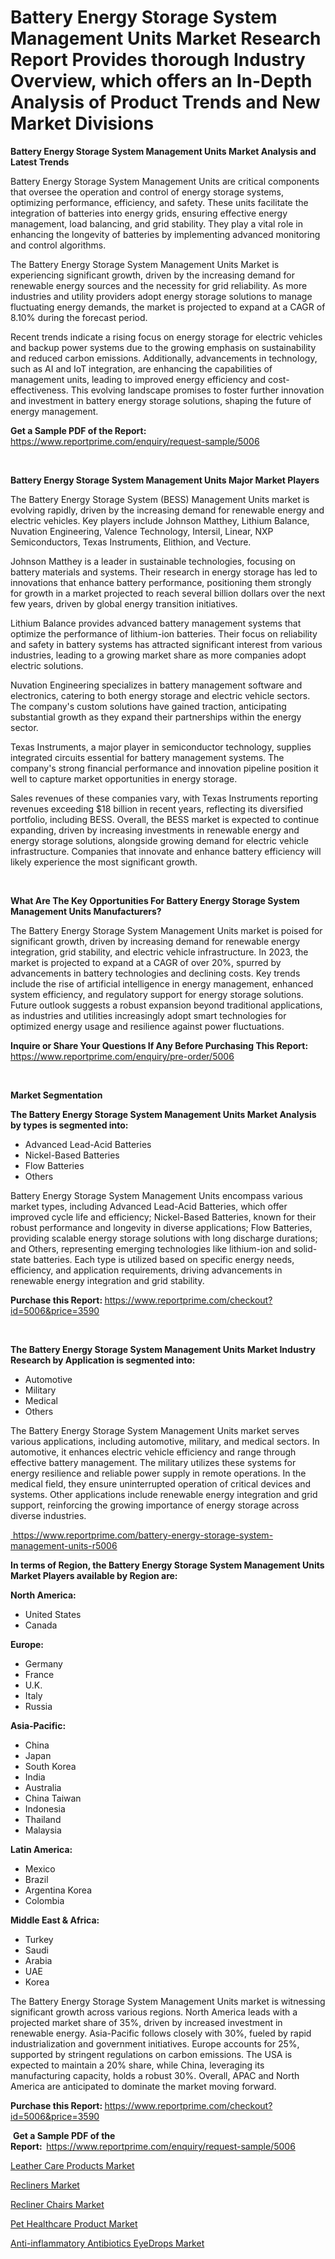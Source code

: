 <p><h1>Battery Energy Storage System Management Units Market Research Report Provides thorough Industry Overview, which offers an In-Depth Analysis of Product Trends and New Market Divisions</h1></p><p><strong>Battery Energy Storage System Management Units Market Analysis and Latest Trends</strong></p>
<p><p>Battery Energy Storage System Management Units are critical components that oversee the operation and control of energy storage systems, optimizing performance, efficiency, and safety. These units facilitate the integration of batteries into energy grids, ensuring effective energy management, load balancing, and grid stability. They play a vital role in enhancing the longevity of batteries by implementing advanced monitoring and control algorithms.</p><p>The Battery Energy Storage System Management Units Market is experiencing significant growth, driven by the increasing demand for renewable energy sources and the necessity for grid reliability. As more industries and utility providers adopt energy storage solutions to manage fluctuating energy demands, the market is projected to expand at a CAGR of 8.10% during the forecast period. </p><p>Recent trends indicate a rising focus on energy storage for electric vehicles and backup power systems due to the growing emphasis on sustainability and reduced carbon emissions. Additionally, advancements in technology, such as AI and IoT integration, are enhancing the capabilities of management units, leading to improved energy efficiency and cost-effectiveness. This evolving landscape promises to foster further innovation and investment in battery energy storage solutions, shaping the future of energy management.</p></p>
<p><strong>Get a Sample PDF of the Report:&nbsp;</strong> <a href="https://www.reportprime.com/enquiry/request-sample/5006?utm_campaign=1789&utm_medium=2&utm_source=Github&utm_content=ia&utm_term=27112024&utm_id=battery-energy-storage-system-management-units">https://www.reportprime.com/enquiry/request-sample/5006</a></p>
<p>&nbsp;</p>
<p><strong>Battery Energy Storage System Management Units Major Market Players</strong></p>
<p><p>The Battery Energy Storage System (BESS) Management Units market is evolving rapidly, driven by the increasing demand for renewable energy and electric vehicles. Key players include Johnson Matthey, Lithium Balance, Nuvation Engineering, Valence Technology, Intersil, Linear, NXP Semiconductors, Texas Instruments, Elithion, and Vecture.</p><p>Johnson Matthey is a leader in sustainable technologies, focusing on battery materials and systems. Their research in energy storage has led to innovations that enhance battery performance, positioning them strongly for growth in a market projected to reach several billion dollars over the next few years, driven by global energy transition initiatives.</p><p>Lithium Balance provides advanced battery management systems that optimize the performance of lithium-ion batteries. Their focus on reliability and safety in battery systems has attracted significant interest from various industries, leading to a growing market share as more companies adopt electric solutions.</p><p>Nuvation Engineering specializes in battery management software and electronics, catering to both energy storage and electric vehicle sectors. The company's custom solutions have gained traction, anticipating substantial growth as they expand their partnerships within the energy sector.</p><p>Texas Instruments, a major player in semiconductor technology, supplies integrated circuits essential for battery management systems. The company's strong financial performance and innovation pipeline position it well to capture market opportunities in energy storage.</p><p>Sales revenues of these companies vary, with Texas Instruments reporting revenues exceeding $18 billion in recent years, reflecting its diversified portfolio, including BESS. Overall, the BESS market is expected to continue expanding, driven by increasing investments in renewable energy and energy storage solutions, alongside growing demand for electric vehicle infrastructure. Companies that innovate and enhance battery efficiency will likely experience the most significant growth.</p></p>
<p>&nbsp;</p>
<p><strong>What Are The Key Opportunities For Battery Energy Storage System Management Units Manufacturers?</strong></p>
<p><p>The Battery Energy Storage System Management Units market is poised for significant growth, driven by increasing demand for renewable energy integration, grid stability, and electric vehicle infrastructure. In 2023, the market is projected to expand at a CAGR of over 20%, spurred by advancements in battery technologies and declining costs. Key trends include the rise of artificial intelligence in energy management, enhanced system efficiency, and regulatory support for energy storage solutions. Future outlook suggests a robust expansion beyond traditional applications, as industries and utilities increasingly adopt smart technologies for optimized energy usage and resilience against power fluctuations.</p></p>
<p><strong>Inquire or Share Your Questions If Any Before Purchasing This Report:</strong> <a href="https://www.reportprime.com/enquiry/pre-order/5006?utm_campaign=1789&utm_medium=2&utm_source=Github&utm_content=ia&utm_term=27112024&utm_id=battery-energy-storage-system-management-units">https://www.reportprime.com/enquiry/pre-order/5006</a></p>
<p>&nbsp;</p>
<p><strong>Market Segmentation</strong></p>
<p><strong>The Battery Energy Storage System Management Units Market Analysis by types is segmented into:</strong></p>
<p><ul><li>Advanced Lead-Acid Batteries</li><li>Nickel-Based Batteries</li><li>Flow Batteries</li><li>Others</li></ul></p>
<p><p>Battery Energy Storage System Management Units encompass various market types, including Advanced Lead-Acid Batteries, which offer improved cycle life and efficiency; Nickel-Based Batteries, known for their robust performance and longevity in diverse applications; Flow Batteries, providing scalable energy storage solutions with long discharge durations; and Others, representing emerging technologies like lithium-ion and solid-state batteries. Each type is utilized based on specific energy needs, efficiency, and application requirements, driving advancements in renewable energy integration and grid stability.</p></p>
<p><strong>Purchase this Report:&nbsp;</strong><a href="https://www.reportprime.com/checkout?id=5006&price=3590&utm_campaign=1789&utm_medium=2&utm_source=Github&utm_content=ia&utm_term=27112024&utm_id=battery-energy-storage-system-management-units">https://www.reportprime.com/checkout?id=5006&price=3590</a></p>
<p>&nbsp;</p>
<p><strong>The Battery Energy Storage System Management Units Market Industry Research by Application is segmented into:</strong></p>
<p><ul><li>Automotive</li><li>Military</li><li>Medical</li><li>Others</li></ul></p>
<p><p>The Battery Energy Storage System Management Units market serves various applications, including automotive, military, and medical sectors. In automotive, it enhances electric vehicle efficiency and range through effective battery management. The military utilizes these systems for energy resilience and reliable power supply in remote operations. In the medical field, they ensure uninterrupted operation of critical devices and systems. Other applications include renewable energy integration and grid support, reinforcing the growing importance of energy storage across diverse industries.</p></p>
<p><a href="https://www.reportprime.com/battery-energy-storage-system-management-units-r5006?utm_campaign=1789&utm_medium=2&utm_source=Github&utm_content=ia&utm_term=27112024&utm_id=battery-energy-storage-system-management-units">&nbsp;https://www.reportprime.com/battery-energy-storage-system-management-units-r5006</a></p>
<p><strong>In terms of Region, the Battery Energy Storage System Management Units Market Players available by Region are:</strong></p>
<p>
    <p> <strong> North America: </strong>
        <ul>
            <li>United States</li>
            <li>Canada</li>
        </ul>
        </p> 
    <p> <strong> Europe: </strong>
        <ul>
            <li>Germany</li>
            <li>France</li>
            <li>U.K.</li>
            <li>Italy</li>
            <li>Russia</li>
        </ul>
        </p> 
    <p> <strong> Asia-Pacific: </strong>
        <ul>
            <li>China</li>
            <li>Japan</li>
            <li>South Korea</li>
            <li>India</li>
            <li>Australia</li>
            <li>China Taiwan</li>
            <li>Indonesia</li>
            <li>Thailand</li>
            <li>Malaysia</li>
        </ul>
        </p> 
    <p> <strong> Latin America: </strong>
        <ul>
            <li>Mexico</li>
            <li>Brazil</li>
            <li>Argentina Korea</li>
            <li>Colombia</li>
        </ul>
        </p> 
    <p> <strong> Middle East & Africa: </strong>
        <ul>
            <li>Turkey</li>
            <li>Saudi</li>
            <li>Arabia</li>
            <li>UAE</li>
            <li>Korea</li>
        </ul>
    </p>
    </p>
<p><p>The Battery Energy Storage System Management Units market is witnessing significant growth across various regions. North America leads with a projected market share of 35%, driven by increased investment in renewable energy. Asia-Pacific follows closely with 30%, fueled by rapid industrialization and government initiatives. Europe accounts for 25%, supported by stringent regulations on carbon emissions. The USA is expected to maintain a 20% share, while China, leveraging its manufacturing capacity, holds a robust 30%. Overall, APAC and North America are anticipated to dominate the market moving forward.</p></p>
<p><strong>Purchase this Report: </strong><a href="https://www.reportprime.com/checkout?id=5006&price=3590&utm_campaign=1789&utm_medium=2&utm_source=Github&utm_content=ia&utm_term=27112024&utm_id=battery-energy-storage-system-management-units">https://www.reportprime.com/checkout?id=5006&price=3590</a></p>
<p>&nbsp;<strong>Get a Sample PDF of the Report:&nbsp;&nbsp;</strong><a href="https://www.reportprime.com/enquiry/request-sample/5006?utm_campaign=1789&utm_medium=2&utm_source=Github&utm_content=ia&utm_term=27112024&utm_id=battery-energy-storage-system-management-units">https://www.reportprime.com/enquiry/request-sample/5006</a></p>
<p><strong></strong></p>
<p><p><a href="https://www.linkedin.com/pulse/detailed-leather-care-products-market-trend-analysis-projected-3kfwf?utm_campaign=1789&utm_medium=2&utm_source=Github&utm_content=ia&utm_term=27112024&utm_id=battery-energy-storage-system-management-units">Leather Care Products Market</a></p><p><a href="https://www.linkedin.com/pulse/recliners-market-size-forecast-from-2024-2031-growth-factors-acbaf?utm_campaign=1789&utm_medium=2&utm_source=Github&utm_content=ia&utm_term=27112024&utm_id=battery-energy-storage-system-management-units">Recliners Market</a></p><p><a href="https://www.linkedin.com/pulse/recliner-chairs-market-projections-2024-2031-growing-108-jl4bf?utm_campaign=1789&utm_medium=2&utm_source=Github&utm_content=ia&utm_term=27112024&utm_id=battery-energy-storage-system-management-units">Recliner Chairs Market</a></p><p><a href="https://issuu.com/reportprime-2/docs/pet-healthcare-product-market-size-_312372a3edea59?utm_campaign=1789&utm_medium=2&utm_source=Github&utm_content=ia&utm_term=27112024&utm_id=battery-energy-storage-system-management-units">Pet Healthcare Product Market</a></p><p><a href="https://issuu.com/reportprime-2/docs/anti-inflammatory-antibiotics-eyedr_c412fc5b969372?utm_campaign=1789&utm_medium=2&utm_source=Github&utm_content=ia&utm_term=27112024&utm_id=battery-energy-storage-system-management-units">Anti-inflammatory Antibiotics EyeDrops Market</a></p></p>